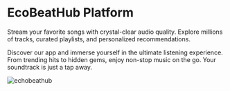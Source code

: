 # EcoBeatHub Platform

Stream your favorite songs with crystal-clear audio quality. Explore millions of tracks, curated playlists, and personalized recommendations.

Discover our app and immerse yourself in the ultimate listening experience. From trending hits to hidden gems, enjoy non-stop music on the go. Your soundtrack is just a tap away.

![echobeathub](https://github.com/user-attachments/assets/7b3574a0-3f36-4394-8ae5-ef9a565922ac)
